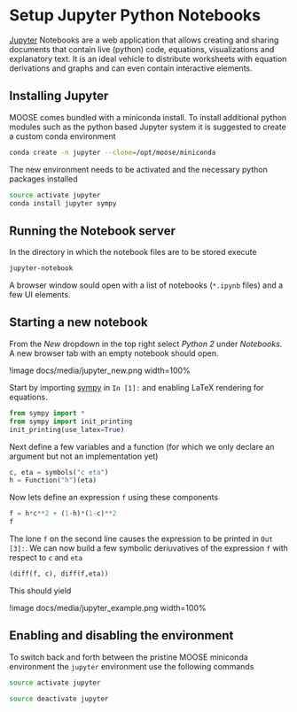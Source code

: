 # Setup Jupyter Python Notebooks

[Jupyter](http://jupyter.org/) Notebooks are a web application that allows creating and sharing documents
that contain live (python) code, equations, visualizations and explanatory text.
It is an ideal vehicle to distribute worksheets with equation derivations and
graphs and can even contain interactive elements.

## Installing Jupyter

MOOSE comes bundled with a miniconda install. To install additional python modules such
as the python based Jupyter system it is suggested to create a custom conda environment

```bash
conda create -n jupyter --clone=/opt/moose/miniconda
```

The new environment needs to be activated and the necessary python packages installed

```bash
source activate jupyter
conda install jupyter sympy
```

## Running the Notebook server

In the directory in which the notebook files are to be stored execute

```bash
jupyter-notebook
```

A browser window sould open with a list of notebooks (`*.ipynb` files) and a few UI elements.

## Starting a new notebook

From the _New_ dropdown in the top right select _Python 2_ under _Notebooks_. A new browser tab
with an empty notebook should open.

!image docs/media/jupyter_new.png width=100%

Start by importing [sympy](http://www.sympy.org/en/index.html) in `In [1]:` and enabling LaTeX rendering for equations.

```python
from sympy import *
from sympy import init_printing
init_printing(use_latex=True)
```

Next define a few variables and a function (for which we only declare an argument but not an implementation yet)

```python
c, eta = symbols("c eta")
h = Function("h")(eta)
```

Now lets define an expression `f` using these components

``` python
f = h*c**2 + (1-h)*(1-c)**2
f
```

The lone `f` on the second line causes the expression to be printed in `Out [3]:`. We can now build a few symbolic
deriuvatives of the expression `f` with respect to `c` and `eta`

```python
(diff(f, c), diff(f,eta))
```

This should yield

!image docs/media/jupyter_example.png width=100%

## Enabling and disabling the environment

To switch back and forth between the pristine MOOSE miniconda environment the `jupyter` environment
use the following commands

```bash
source activate jupyter
```
```bash
source deactivate jupyter
```
